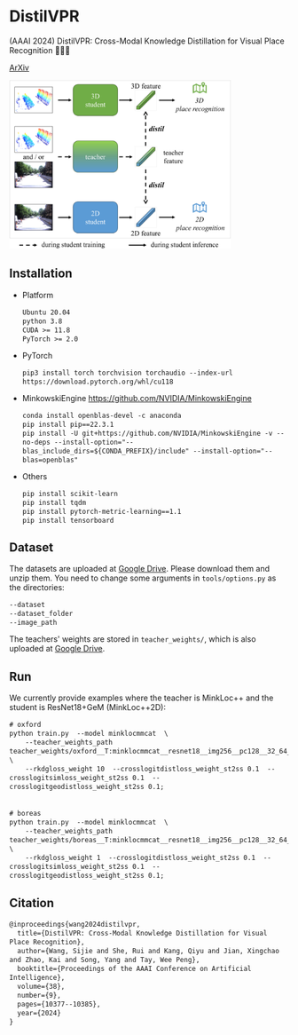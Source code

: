 # DistilVPR

(AAAI 2024) DistilVPR: Cross-Modal Knowledge Distillation for Visual Place Recognition 🚀🚀🚀

[ArXiv](https://arxiv.org/abs/2312.10616)

<img src="https://github.com/sijieaaa/DistilVPR/blob/main/teaser.png" width=400>


## Installation

- Platform

  ```
  Ubuntu 20.04
  python 3.8
  CUDA >= 11.8
  PyTorch >= 2.0
  ```

- PyTorch

  ```
  pip3 install torch torchvision torchaudio --index-url https://download.pytorch.org/whl/cu118
  ```

- MinkowskiEngine  https://github.com/NVIDIA/MinkowskiEngine 

  ```
  conda install openblas-devel -c anaconda
  pip install pip==22.3.1
  pip install -U git+https://github.com/NVIDIA/MinkowskiEngine -v --no-deps --install-option="--blas_include_dirs=${CONDA_PREFIX}/include" --install-option="--blas=openblas"
  ```

- Others

  ```
  pip install scikit-learn
  pip install tqdm
  pip install pytorch-metric-learning==1.1
  pip install tensorboard
  ```



## Dataset

The datasets are uploaded at [Google Drive](https://drive.google.com/drive/folders/13-3hhL0XzhXzhPULlbhuvYE6vnwxP3tE?usp=sharing). Please download them and unzip them. You need to change some arguments in `tools/options.py` as the directories:

```
--dataset
--dataset_folder
--image_path
```

The teachers' weights are stored in `teacher_weights/`, which is also uploaded at [Google Drive](https://drive.google.com/drive/folders/13-3hhL0XzhXzhPULlbhuvYE6vnwxP3tE?usp=sharing).



## Run

We currently provide examples where the teacher is MinkLoc++ and the student is ResNet18+GeM (MinkLoc++2D):

```
# oxford
python train.py  --model minklocmmcat  \
    --teacher_weights_path teacher_weights/oxford__T:minklocmmcat__resnet18__img256__pc128__32_64_64__1_1_1__1__allstgF__b128__trainteacher/models/r1_best_ep57_97.24.pth  \
    --rkdgloss_weight 10  --crosslogitdistloss_weight_st2ss 0.1  --crosslogitsimloss_weight_st2ss 0.1  --crosslogitgeodistloss_weight_st2ss 0.1;


# boreas
python train.py  --model minklocmmcat  \
    --teacher_weights_path teacher_weights/boreas__T:minklocmmcat__resnet18__img256__pc128__32_64_64__1_1_1__1__allstgF__b128__trainteacher/models/r1_best_ep48_93.05.pth  \
    --rkdgloss_weight 1  --crosslogitdistloss_weight_st2ss 0.1  --crosslogitsimloss_weight_st2ss 0.1  --crosslogitgeodistloss_weight_st2ss 0.1;
```



## Citation

```
@inproceedings{wang2024distilvpr,
  title={DistilVPR: Cross-Modal Knowledge Distillation for Visual Place Recognition},
  author={Wang, Sijie and She, Rui and Kang, Qiyu and Jian, Xingchao and Zhao, Kai and Song, Yang and Tay, Wee Peng},
  booktitle={Proceedings of the AAAI Conference on Artificial Intelligence},
  volume={38},
  number={9},
  pages={10377--10385},
  year={2024}
}
```

